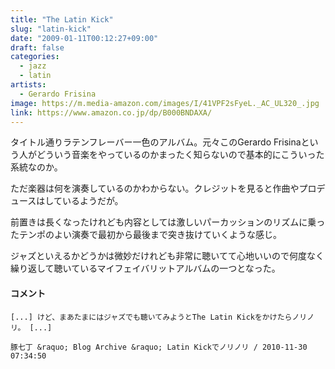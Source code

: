 ```yaml
---
title: "The Latin Kick"
slug: "latin-kick"
date: "2009-01-11T00:12:27+09:00"
draft: false
categories:
  - jazz
  - latin
artists:
  - Gerardo Frisina
image: https://m.media-amazon.com/images/I/41VPF2sFyeL._AC_UL320_.jpg
link: https://www.amazon.co.jp/dp/B000BNDAXA/
---
```

タイトル通りラテンフレーバー一色のアルバム。元々このGerardo Frisinaという人がどういう音楽をやっているのかまったく知らないので基本的にこういった系統なのか。
<!--more-->
ただ楽器は何を演奏しているのかわからない。クレジットを見ると作曲やプロデュースはしているようだが。 

前置きは長くなったけれども内容としては激しいパーカッションのリズムに乗ったテンポのよい演奏で最初から最後まで突き抜けていくような感じ。 

ジャズといえるかどうかは微妙だけれども非常に聴いてて心地いいので何度なく繰り返して聴いているマイフェイバリットアルバムの一つとなった。


#### コメント

```
[...] けど、まあたまにはジャズでも聴いてみようとThe Latin Kickをかけたらノリノリ。 [...]

豚七丁 &raquo; Blog Archive &raquo; Latin Kickでノリノリ / 2010-11-30 07:34:50

```
